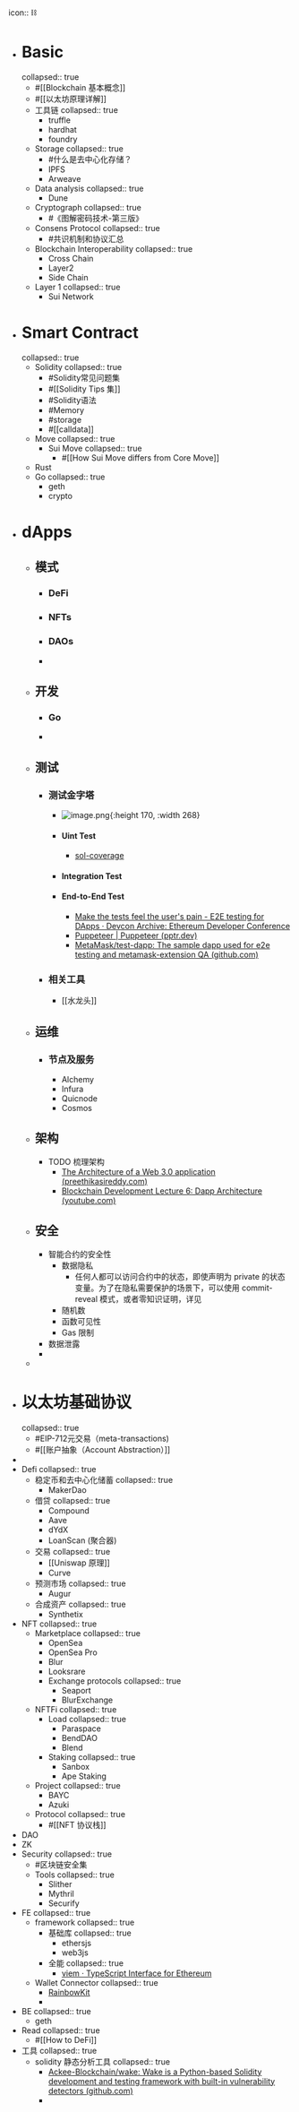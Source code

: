 icon:: ⛓

- # Basic
  collapsed:: true
	- #[[Blockchain 基本概念]]
	- #[[以太坊原理详解]]
	- 工具链
	  collapsed:: true
		- truffle
		- hardhat
		- foundry
	- Storage
	  collapsed:: true
		- #什么是去中心化存储？
		- IPFS
		- Arweave
	- Data analysis
	  collapsed:: true
		- Dune
	- Cryptograph
	  collapsed:: true
		- #《图解密码技术-第三版》
	- Consens Protocol
	  collapsed:: true
		- #共识机制和协议汇总
	- Blockchain Interoperability
	  collapsed:: true
		- Cross Chain
		- Layer2
		- Side Chain
	- Layer 1
	  collapsed:: true
		- Sui Network
- # Smart Contract
  collapsed:: true
	- Solidity
	  collapsed:: true
		- #Solidity常见问题集
		- #[[Solidity Tips 集]]
		- #Solidity语法
		- #Memory
		- #storage
		- #[[calldata]]
	- Move
	  collapsed:: true
		- Sui Move
		  collapsed:: true
			- #[[How Sui Move differs from Core Move]]
	- Rust
	- Go
	  collapsed:: true
		- geth
		- crypto
- # dApps
	- ## 模式
		- ### DeFi
		- ### NFTs
		- ### DAOs
		-
	- ## 开发
		- ### Go
		-
	- ## 测试
		- ### 测试金字塔
			- ![image.png](../assets/image_1711096701348_0.png){:height 170, :width 268}
			- #### Uint Test
				- [sol-coverage](https://www.npmjs.com/package/@0x/sol-coverage)
			- #### Integration Test
			- #### End-to-End Test
				- [Make the tests feel the user's pain - E2E testing for DApps · Devcon Archive: Ethereum Developer Conference](https://archive.devcon.org/archive/watch/5/make-the-tests-feel-the-users-pain-e2e-testing-for-dapps/?tab=YouTube)
				- [Puppeteer | Puppeteer (pptr.dev)](https://pptr.dev/)
				- [MetaMask/test-dapp: The sample dapp used for e2e testing and metamask-extension QA (github.com)](https://github.com/MetaMask/test-dapp)
		- ### 相关工具
			- [[水龙头]]
	- ## 运维
		- ### 节点及服务
			- Alchemy
			- Infura
			- Quicnode
			- Cosmos
	- ## 架构
		- TODO 梳理架构
			- [The Architecture of a Web 3.0 application (preethikasireddy.com)](https://www.preethikasireddy.com/post/the-architecture-of-a-web-3-0-application)
			- [Blockchain Development Lecture 6: Dapp Architecture (youtube.com)](https://www.youtube.com/watch?v=KBSq8-LnUDI&t=286s)
	- ## 安全
		- 智能合约的安全性
			- 数据隐私
				- 任何人都可以访问合约中的状态，即使声明为 private 的状态变量。为了在隐私需要保护的场景下，可以使用 commit-reveal 模式，或者零知识证明，详见
			- 随机数
			- 函数可见性
			- Gas 限制
		- 数据泄露
		-
	-
- # 以太坊基础协议
  collapsed:: true
	- #EIP-712元交易（meta-transactions)
	- #[[账户抽象（Account Abstraction）]]
-
- Defi
  collapsed:: true
	- 稳定币和去中心化储蓄
	  collapsed:: true
		- MakerDao
	- 借贷
	  collapsed:: true
		- Compound
		- Aave
		- dYdX
		- LoanScan (聚合器)
	- 交易
	  collapsed:: true
		- [[Uniswap 原理]]
		- Curve
	- 预测市场
	  collapsed:: true
		- Augur
	- 合成资产
	  collapsed:: true
		- Synthetix
- NFT
  collapsed:: true
	- Marketplace
	  collapsed:: true
		- OpenSea
		- OpenSea Pro
		- Blur
		- Looksrare
		- Exchange protocols
		  collapsed:: true
			- Seaport
			- BlurExchange
	- NFTFi
	  collapsed:: true
		- Load
		  collapsed:: true
			- Paraspace
			- BendDAO
			- Blend
		- Staking
		  collapsed:: true
			- Sanbox
			- Ape Staking
	- Project
	  collapsed:: true
		- BAYC
		- Azuki
	- Protocol
	  collapsed:: true
		- #[[NFT 协议栈]]
- DAO
- ZK
- Security
  collapsed:: true
	- #区块链安全集
	- Tools
	  collapsed:: true
		- Slither
		- Mythril
		- Securify
- FE
  collapsed:: true
	- framework
	  collapsed:: true
		- 基础库
		  collapsed:: true
			- ethersjs
			- web3js
		- 全能
		  collapsed:: true
			- [viem · TypeScript Interface for Ethereum](https://viem.sh/)
	- Wallet Connector
	  collapsed:: true
		- [RainbowKit](https://www.rainbowkit.com/zh-CN)
		-
- BE
  collapsed:: true
	- geth
- Read
  collapsed:: true
	- #[[How to DeFi]]
- 工具
  collapsed:: true
	- solidity 静态分析工具
	  collapsed:: true
		- [Ackee-Blockchain/wake: Wake is a Python-based Solidity development and testing framework with built-in vulnerability detectors (github.com)](https://github.com/Ackee-Blockchain/wake)
		-
